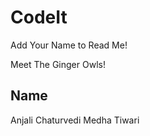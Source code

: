 # CodeIt

Add Your Name to Read Me!

Meet The Ginger Owls!

## Name
Anjali Chaturvedi
Medha Tiwari

